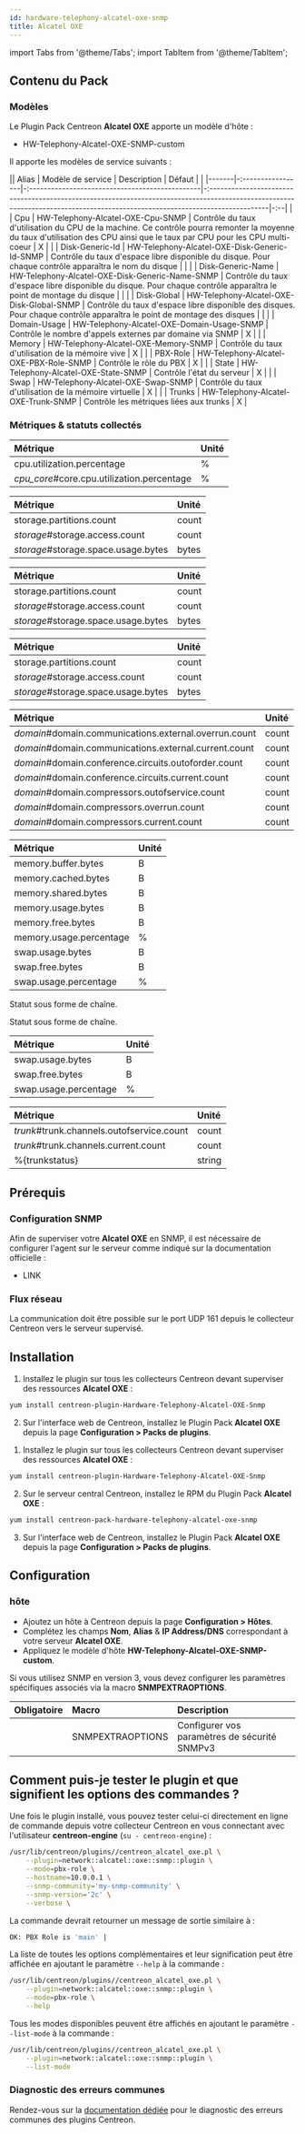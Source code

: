 ```yaml
---
id: hardware-telephony-alcatel-oxe-snmp
title: Alcatel OXE
---
```

import Tabs from '@theme/Tabs';
import TabItem from '@theme/TabItem';


## Contenu du Pack

### Modèles

Le Plugin Pack Centreon **Alcatel OXE** apporte un modèle d'hôte :

* HW-Telephony-Alcatel-OXE-SNMP-custom

Il apporte les modèles de service suivants :

|| Alias | Modèle de service | Description                                     | Défaut                                                                                                                                                                       |    |
|-------|-:-----------------|-:-----------------------------------------------|-:----------------------------------------------------------------------------------------------------------------------------------------------------------------------------|-:--|
|       | Cpu               | HW-Telephony-Alcatel-OXE-Cpu-SNMP               | Contrôle du taux d'utilisation du CPU de la machine. Ce contrôle pourra remonter la moyenne du taux d'utilisation des CPU ainsi que le taux par CPU pour les CPU multi-coeur | X  |
|       | Disk-Generic-Id   | HW-Telephony-Alcatel-OXE-Disk-Generic-Id-SNMP   | Contrôle du taux d'espace libre disponible du disque. Pour chaque contrôle apparaîtra le nom du disque                                                                       |    |
|       | Disk-Generic-Name | HW-Telephony-Alcatel-OXE-Disk-Generic-Name-SNMP | Contrôle du taux d'espace libre disponible du disque. Pour chaque contrôle apparaîtra le point de montage du disque                                                          |    |
|       | Disk-Global       | HW-Telephony-Alcatel-OXE-Disk-Global-SNMP       | Contrôle du taux d'espace libre disponible des disques. Pour chaque contrôle apparaîtra le point de montage des disques                                                      |    |
|       | Domain-Usage      | HW-Telephony-Alcatel-OXE-Domain-Usage-SNMP      | Contrôle le nombre d'appels externes par domaine via SNMP                                                                                                                    | X  |
|       | Memory            | HW-Telephony-Alcatel-OXE-Memory-SNMP            | Contrôle du taux d'utilisation de la mémoire vive                                                                                                                            | X  |
|       | PBX-Role          | HW-Telephony-Alcatel-OXE-PBX-Role-SNMP          | Contrôle le rôle du PBX                                                                                                                                                      | X  |
|       | State             | HW-Telephony-Alcatel-OXE-State-SNMP             | Contrôle l'état du serveur                                                                                                                                                   | X  |
|       | Swap              | HW-Telephony-Alcatel-OXE-Swap-SNMP              | Contrôle du taux d'utilisation de la mémoire virtuelle                                                                                                                       | X  |
|       | Trunks            | HW-Telephony-Alcatel-OXE-Trunk-SNMP             | Contrôle les métriques liées aux trunks                                                                                                                                      | X  |

### Métriques & statuts collectés

<Tabs groupId="sync">
<TabItem value="Cpu" label="Cpu">

| Métrique                                   | Unité |
|:-------------------------------------------|:------|
| cpu.utilization.percentage                 | %     |
| *cpu_core*#core.cpu.utilization.percentage | %     |

</TabItem>
<TabItem value="Disk-Generic-Id" label="Disk-Generic-Id">

| Métrique                            | Unité |
|:------------------------------------|:------|
| storage.partitions.count            | count |
| *storage*#storage.access.count      | count |
| *storage*#storage.space.usage.bytes | bytes |

</TabItem>
<TabItem value="Disk-Generic-Name" label="Disk-Generic-Name">

| Métrique                            | Unité |
|:------------------------------------|:------|
| storage.partitions.count            | count |
| *storage*#storage.access.count      | count |
| *storage*#storage.space.usage.bytes | bytes |

</TabItem>
<TabItem value="Disk-Global" label="Disk-Global">

| Métrique                            | Unité |
|:------------------------------------|:------|
| storage.partitions.count            | count |
| *storage*#storage.access.count      | count |
| *storage*#storage.space.usage.bytes | bytes |

</TabItem>
<TabItem value="Domain-Usage" label="Domain-Usage">

| Métrique                                              | Unité |
|:------------------------------------------------------|:------|
| *domain*#domain.communications.external.overrun.count | count |
| *domain*#domain.communications.external.current.count | count |
| *domain*#domain.conference.circuits.outoforder.count  | count |
| *domain*#domain.conference.circuits.current.count     | count |
| *domain*#domain.compressors.outofservice.count        | count |
| *domain*#domain.compressors.overrun.count             | count |
| *domain*#domain.compressors.current.count             | count |

</TabItem>
<TabItem value="Memory" label="Memory">

| Métrique                | Unité |
|:------------------------|:------|
| memory.buffer.bytes     | B     |
| memory.cached.bytes     | B     |
| memory.shared.bytes     | B     |
| memory.usage.bytes      | B     |
| memory.free.bytes       | B     |
| memory.usage.percentage | %     |
| swap.usage.bytes        | B     |
| swap.free.bytes         | B     |
| swap.usage.percentage   | %     |

</TabItem>
<TabItem value="PBX-Role" label="PBX-Role">

Statut sous forme de chaîne.

</TabItem>
<TabItem value="State" label="State">

Statut sous forme de chaîne.

</TabItem>
<TabItem value="Swap" label="Swap">

| Métrique              | Unité |
|:----------------------|:------|
| swap.usage.bytes      | B     |
| swap.free.bytes       | B     |
| swap.usage.percentage | %     |

</TabItem>
<TabItem value="Trunks" label="Trunks">

| Métrique                                  | Unité  |
|:------------------------------------------|:-------|
| *trunk*#trunk.channels.outofservice.count | count  |
| *trunk*#trunk.channels.current.count      | count  |
| %{trunkstatus}                            | string |

</TabItem>
</Tabs>

## Prérequis

### Configuration SNMP

Afin de superviser votre **Alcatel OXE** en SNMP,  il est nécessaire de configurer l'agent sur le serveur comme indiqué sur la documentation officielle :
* LINK

### Flux réseau

La communication doit être possible sur le port UDP 161 depuis le collecteur
Centreon vers le serveur supervisé.

## Installation

<Tabs groupId="sync">
<TabItem value="Online License" label="Online License">

1. Installez le plugin sur tous les collecteurs Centreon devant superviser des ressources **Alcatel OXE** :

```bash
yum install centreon-plugin-Hardware-Telephony-Alcatel-OXE-Snmp
```

2. Sur l'interface web de Centreon, installez le Plugin Pack **Alcatel OXE** depuis la page **Configuration > Packs de plugins**.

</TabItem>
<TabItem value="Offline License" label="Offline License">

1. Installez le plugin sur tous les collecteurs Centreon devant superviser des ressources **Alcatel OXE** :

```bash
yum install centreon-plugin-Hardware-Telephony-Alcatel-OXE-Snmp
```

2. Sur le serveur central Centreon, installez le RPM du Plugin Pack **Alcatel OXE** :

```bash
yum install centreon-pack-hardware-telephony-alcatel-oxe-snmp
```

3. Sur l'interface web de Centreon, installez le Plugin Pack **Alcatel OXE** depuis la page **Configuration > Packs de plugins**.

</TabItem>
</Tabs>

## Configuration

### hôte

* Ajoutez un hôte à Centreon depuis la page **Configuration > Hôtes**.
* Complétez les champs **Nom**, **Alias** & **IP Address/DNS** correspondant à votre serveur **Alcatel OXE**.
* Appliquez le modèle d'hôte **HW-Telephony-Alcatel-OXE-SNMP-custom**.

Si vous utilisez SNMP en version 3, vous devez configurer les paramètres
spécifiques associés via la macro **SNMPEXTRAOPTIONS**.

| Obligatoire | Macro            | Description                                  |
|:------------|:-----------------|:---------------------------------------------|
|             | SNMPEXTRAOPTIONS | Configurer vos paramètres de sécurité SNMPv3 |

## Comment puis-je tester le plugin et que signifient les options des commandes ?

Une fois le plugin installé, vous pouvez tester celui-ci directement en ligne
de commande depuis votre collecteur Centreon en vous connectant avec
l'utilisateur **centreon-engine** (`su - centreon-engine`) :

```bash
/usr/lib/centreon/plugins//centreon_alcatel_oxe.pl \
    --plugin=network::alcatel::oxe::snmp::plugin \
    --mode=pbx-role \
    --hostname=10.0.0.1 \
    --snmp-community='my-snmp-community' \
    --snmp-version='2c' \
    --verbose \
```

La commande devrait retourner un message de sortie similaire à :

```bash
OK: PBX Role is 'main' | 
```

La liste de toutes les options complémentaires et leur signification peut être
affichée en ajoutant le paramètre `--help` à la commande :

```bash
/usr/lib/centreon/plugins//centreon_alcatel_oxe.pl \
    --plugin=network::alcatel::oxe::snmp::plugin \
    --mode=pbx-role \
    --help
```

Tous les modes disponibles peuvent être affichés en ajoutant le paramètre
`--list-mode` à la commande :

```bash
/usr/lib/centreon/plugins//centreon_alcatel_oxe.pl \
    --plugin=network::alcatel::oxe::snmp::plugin \
    --list-mode
```

### Diagnostic des erreurs communes

Rendez-vous sur la [documentation dédiée](../getting-started/how-to-guides/troubleshooting-plugins.md)
pour le diagnostic des erreurs communes des plugins Centreon.